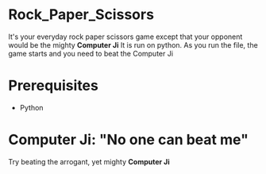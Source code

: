 # Rock_Paper_Scissors
It's your everyday rock paper scissors game except that your opponent would be the mighty **Computer Ji**
It is run on python.
As you run the file, the game starts and you need to beat the Computer Ji
# Prerequisites
* Python
# Computer Ji: "No one can beat me"
Try beating the arrogant, yet mighty **Computer Ji**
